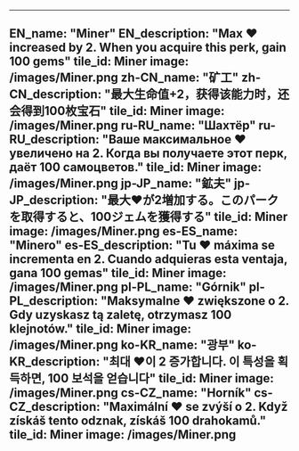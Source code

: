 ---

EN_name: "Miner"
EN_description: "Max ❤️ increased by 2. When you acquire this perk, gain 100 gems"
tile_id: Miner
image: /images/Miner.png
zh-CN_name: "矿工"
zh-CN_description: "最大生命值+2，获得该能力时，还会得到100枚宝石"
tile_id: Miner
image: /images/Miner.png
ru-RU_name: "Шахтёр"
ru-RU_description: "Ваше максимальное ❤️ увеличено на 2. Когда вы получаете этот перк, даёт 100 самоцветов."
tile_id: Miner
image: /images/Miner.png
jp-JP_name: "鉱夫"
jp-JP_description: "最大❤️が2増加する。このパークを取得すると、100ジェムを獲得する"
tile_id: Miner
image: /images/Miner.png
es-ES_name: "Minero"
es-ES_description: "Tu ❤️ máxima se incrementa en 2. Cuando adquieras esta ventaja, gana 100 gemas"
tile_id: Miner
image: /images/Miner.png
pl-PL_name: "Górnik"
pl-PL_description: "Maksymalne ❤️ zwiększone o 2. Gdy uzyskasz tą zaletę, otrzymasz 100 klejnotów."
tile_id: Miner
image: /images/Miner.png
ko-KR_name: "광부"
ko-KR_description: "최대 ❤️이 2 증가합니다. 이 특성을 획득하면, 100 보석을 얻습니다"
tile_id: Miner
image: /images/Miner.png
cs-CZ_name: "Horník"
cs-CZ_description: "Maximální ❤️ se zvýší o 2. Když získáš tento odznak, získáš 100 drahokamů."
tile_id: Miner
image: /images/Miner.png
---